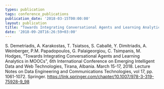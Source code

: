 ```yaml
---
types: publication
tags: conference_publications
publication_date: '2018-03-15T00:00:00'
layout: publication
title: "Towards Integrating Conversational Agents and Learning Analytics in MOOCs"
date: '2018-09-28T16:26:59+03:00'
---
```

S. Demetriadis, A. Karakostas, T. Tsiatsos, S. Caballé, Y. Dimitriadis, A. Weinberger, P.M. Papadopoulos, G. Palaigeorgiou, C. Tsimpanis, M. Hodges, “Towards Integrating Conversational Agents and Learning Analytics in MOOCs", 6th International Conference on Emerging Intelligent Data and Web Technologies, Tirana, Albania. March 15-17, 2018. Lecture Notes on Data Engineering and Communications Technologies, vol 17, pp. 1061-1072. Springer. https://link.springer.com/chapter/10.1007/978-3-319-75928-9_98